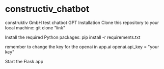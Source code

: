 # constructiv_chatbot
construktiv GmbH test chatbot GPT
Installation
Clone this repository to your local machine:
git clone "link"

Install the required Python packages:
pip install -r requirements.txt

remember to change the key for the openai in app.ai
openai.api_key = "your key"

Start the Flask app
